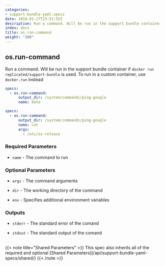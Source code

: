 ```yaml
---
categories:
- support-bundle-yaml-specs
date: 2018-01-17T23:51:55Z
description: Run a command. Will be run in the support bundle container if `docker run replicated/support-bundle` is used. To run in a custom container, use `docker.run` instead
index: docs
title: os.run-command
weight: "100"
---
```


## os.run-command

Run a command. Will be run in the support bundle container if `docker run replicated/support-bundle` is used. To run in a custom container, use `docker.run` instead


```yaml
specs:
  - os.run-command:
      output_dir: /system/commands/ping-google
      name: date
```

```yaml
specs:
  - os.run-command:
      output_dir: /system/commands/ping-google
      name: cat
      args:
        - /etc/os-release
```

    
### Required Parameters


- `name` - The command to run


    
### Optional Parameters


- `args` - The command arguments


- `dir` - The working directory of the command


- `env` - Specifies additional environment variables


    
### Outputs


- `stderr` - The standard error of the comand

- `stdout` - The standard output of the comand

    
<br>
{{< note title="Shared Parameters" >}}
This spec also inherits all of the required and optional [Shared Parameters](/api/support-bundle-yaml-specs/shared/)
{{< /note >}}
    
    